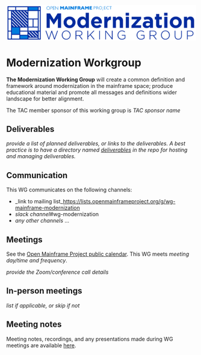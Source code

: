 ![](docs/images/modernization-wg-horizontal-color.png)

# Modernization Workgroup

**The Modernization Working Group** will create a common definition and framework around modernization in the mainframe space; produce educational material and promote all messages and definitions wider landscape for better alignment.

<!--Goals of the WG are:

1. _goal 1_
2. ...

_Non-goals are things that the working group are intentionally choosing not to do, the things not expected to change due to the working groups efforts, or the subject matter areas that the working groups doesn’t want to address at this time. _

Non-goals of the WG are:

1. _non goal 1_
2. ... -->

The TAC member sponsor of this working group is _TAC sponsor name_

## Deliverables

_provide a list of planned deliverables, or links to the deliverables. A best practice is to have a directory named [deliverables](deliverables) in the repo for hosting and managing deliverables._

## Communication

This WG communicates on the following channels:

- _link to mailing list_https://lists.openmainframeproject.org/g/wg-mainframe-modernization
- _slack channel_#wg-modernization
- _any other channels_
...

## Meetings

See the [Open Mainframe Project public calendar](https://calendar.openmainframeproject.org). This WG meets _meeting day/time and frequency_. 

_provide the Zoom/conference call details_

## In-person meetings

_list if applicable, or skip if not_

## Meeting notes

Meeting notes, recordings, and any presentations made during WG meetings are available [here](meetings).
